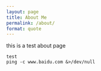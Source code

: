 ```yaml
---
layout: page
title: About Me
permalink: /about/
format: quote
---
```


this is a test about page

``` shell
test
ping -c www.baidu.com &>/dev/null
```

